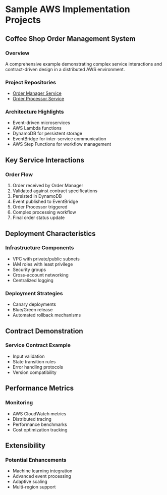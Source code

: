 # Sample AWS Implementation Projects

## Coffee Shop Order Management System

### Overview
A comprehensive example demonstrating complex service interactions and contract-driven design in a distributed AWS environment.

### Project Repositories
- [Order Manager Service](https://github.com/ondemandenv/coffee-shop--order-manager)
- [Order Processor Service](https://github.com/ondemandenv/coffee-shop--order-processor)

### Architecture Highlights
- Event-driven microservices
- AWS Lambda functions
- DynamoDB for persistent storage
- EventBridge for inter-service communication
- AWS Step Functions for workflow management

## Key Service Interactions

### Order Flow
1. Order received by Order Manager
2. Validated against contract specifications
3. Persisted in DynamoDB
4. Event published to EventBridge
5. Order Processor triggered
6. Complex processing workflow
7. Final order status update

## Deployment Characteristics

### Infrastructure Components
- VPC with private/public subnets
- IAM roles with least privilege
- Security groups
- Cross-account networking
- Centralized logging

### Deployment Strategies
- Canary deployments
- Blue/Green release
- Automated rollback mechanisms

## Contract Demonstration

### Service Contract Example
- Input validation
- State transition rules
- Error handling protocols
- Version compatibility

## Performance Metrics

### Monitoring
- AWS CloudWatch metrics
- Distributed tracing
- Performance benchmarks
- Cost optimization tracking

## Extensibility

### Potential Enhancements
- Machine learning integration
- Advanced event processing
- Adaptive scaling
- Multi-region support